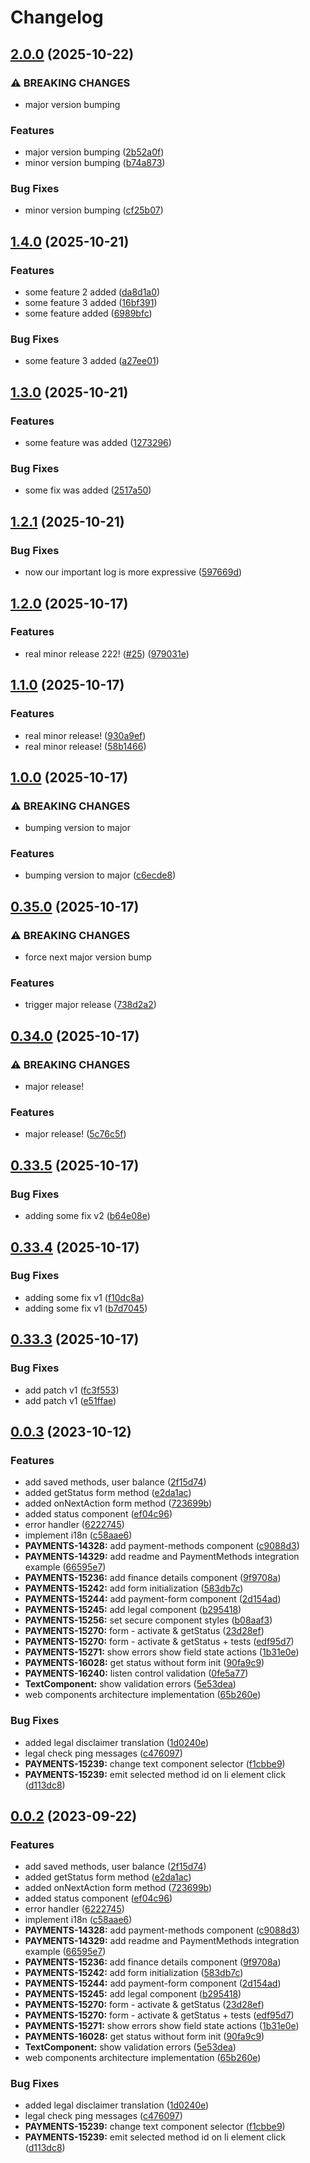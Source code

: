 # Changelog

## [2.0.0](https://github.com/p-zaslavsky/pay-station-sdk-sandbox/compare/v1.4.0...v2.0.0) (2025-10-22)


### ⚠ BREAKING CHANGES

* major version bumping

### Features

* major version bumping ([2b52a0f](https://github.com/p-zaslavsky/pay-station-sdk-sandbox/commit/2b52a0f8f3673314440ffaa488a8c9608713f726))
* minor version bumping ([b74a873](https://github.com/p-zaslavsky/pay-station-sdk-sandbox/commit/b74a873a23c98bb3fecffc626a36e985c0a3e6df))


### Bug Fixes

* minor version bumping ([cf25b07](https://github.com/p-zaslavsky/pay-station-sdk-sandbox/commit/cf25b07e4b6acf27811aa140b5c6bc2982e8f230))

## [1.4.0](https://github.com/p-zaslavsky/pay-station-sdk-sandbox/compare/v1.3.0...v1.4.0) (2025-10-21)


### Features

* some feature 2 added ([da8d1a0](https://github.com/p-zaslavsky/pay-station-sdk-sandbox/commit/da8d1a0eaf34cc85eb163163d814d20ad9a80321))
* some feature 3 added ([16bf391](https://github.com/p-zaslavsky/pay-station-sdk-sandbox/commit/16bf39172272015ad554e9063fdd1bff95c2b853))
* some feature added ([6989bfc](https://github.com/p-zaslavsky/pay-station-sdk-sandbox/commit/6989bfc15aa0c3790ea711b90d1b618c07ced28f))


### Bug Fixes

* some feature 3 added ([a27ee01](https://github.com/p-zaslavsky/pay-station-sdk-sandbox/commit/a27ee017f6279d9123628ecfe655ef8746e87d5e))

## [1.3.0](https://github.com/p-zaslavsky/pay-station-sdk-sandbox/compare/v1.2.1...v1.3.0) (2025-10-21)


### Features

* some feature was added ([1273296](https://github.com/p-zaslavsky/pay-station-sdk-sandbox/commit/1273296264f1b3ac808bec69070b7fd11ac222d5))


### Bug Fixes

* some fix was added ([2517a50](https://github.com/p-zaslavsky/pay-station-sdk-sandbox/commit/2517a50662e800c7069d90b22f195abd0ffdb2ec))

## [1.2.1](https://github.com/p-zaslavsky/pay-station-sdk-sandbox/compare/v1.2.0...v1.2.1) (2025-10-21)


### Bug Fixes

* now our important log is more expressive ([597669d](https://github.com/p-zaslavsky/pay-station-sdk-sandbox/commit/597669db34789a6495c23280195f70caea6a8cd8))

## [1.2.0](https://github.com/p-zaslavsky/pay-station-sdk-sandbox/compare/v1.1.0...v1.2.0) (2025-10-17)


### Features

* real minor release 222! ([#25](https://github.com/p-zaslavsky/pay-station-sdk-sandbox/issues/25)) ([979031e](https://github.com/p-zaslavsky/pay-station-sdk-sandbox/commit/979031e57aedfb6039d2586c8a1d9fcf981a7f2f))

## [1.1.0](https://github.com/p-zaslavsky/pay-station-sdk-sandbox/compare/v1.0.0...v1.1.0) (2025-10-17)


### Features

* real minor release! ([930a9ef](https://github.com/p-zaslavsky/pay-station-sdk-sandbox/commit/930a9ef84ddaf25c984bf08a5998efd371543ed3))
* real minor release! ([58b1466](https://github.com/p-zaslavsky/pay-station-sdk-sandbox/commit/58b14662e24fbd0e4252afe8f5772e07583632a4))

## [1.0.0](https://github.com/p-zaslavsky/pay-station-sdk-sandbox/compare/v0.35.0...v1.0.0) (2025-10-17)


### ⚠ BREAKING CHANGES

* bumping version to major

### Features

* bumping version to major ([c6ecde8](https://github.com/p-zaslavsky/pay-station-sdk-sandbox/commit/c6ecde876caae28dcbf2ce84a4327308e0f12ca9))

## [0.35.0](https://github.com/p-zaslavsky/pay-station-sdk-sandbox/compare/v0.34.0...v0.35.0) (2025-10-17)


### ⚠ BREAKING CHANGES

* force next major version bump

### Features

* trigger major release ([738d2a2](https://github.com/p-zaslavsky/pay-station-sdk-sandbox/commit/738d2a2b85a39f9b376fa2216d57cc571b406b81))

## [0.34.0](https://github.com/p-zaslavsky/pay-station-sdk/compare/v0.33.5...v0.34.0) (2025-10-17)


### ⚠ BREAKING CHANGES

* major release!

### Features

* major release! ([5c76c5f](https://github.com/p-zaslavsky/pay-station-sdk/commit/5c76c5f9695cd7563a698f40f4f75e196e502068))

## [0.33.5](https://github.com/p-zaslavsky/pay-station-sdk/compare/v0.33.4...v0.33.5) (2025-10-17)


### Bug Fixes

* adding some fix v2 ([b64e08e](https://github.com/p-zaslavsky/pay-station-sdk/commit/b64e08e945edb508d559fb277701d27bfaacec2a))

## [0.33.4](https://github.com/p-zaslavsky/pay-station-sdk/compare/v0.33.3...v0.33.4) (2025-10-17)


### Bug Fixes

* adding some fix v1 ([f10dc8a](https://github.com/p-zaslavsky/pay-station-sdk/commit/f10dc8a02829896f49b750477f82dc34ce7e48e7))
* adding some fix v1 ([b7d7045](https://github.com/p-zaslavsky/pay-station-sdk/commit/b7d704505a5d253e87fa0d080f820704deb45fd7))

## [0.33.3](https://github.com/p-zaslavsky/pay-station-sdk/compare/v0.33.2...v0.33.3) (2025-10-17)


### Bug Fixes

* add patch v1 ([fc3f553](https://github.com/p-zaslavsky/pay-station-sdk/commit/fc3f553b1b0a2ac00acf2f33b35233b08abeb49e))
* add patch v1 ([e51ffae](https://github.com/p-zaslavsky/pay-station-sdk/commit/e51ffae6aa888c8fac243ac12df7db6c3ac41c29))

## [0.0.3](https://github.com/xsolla/pay-station-sdk/compare/v0.0.2...v0.0.3) (2023-10-12)

### Features

- add saved methods, user balance ([2f15d74](https://github.com/xsolla/pay-station-sdk/commit/2f15d7423f4161a2f9a26d3c323b73f1a39c2a41))
- added getStatus form method ([e2da1ac](https://github.com/xsolla/pay-station-sdk/commit/e2da1ace995ea04bf73748b970bb2dcb7c75565b))
- added onNextAction form method ([723699b](https://github.com/xsolla/pay-station-sdk/commit/723699b818c3004bca2c82134464f418c7892d0d))
- added status component ([ef04c96](https://github.com/xsolla/pay-station-sdk/commit/ef04c9631644441c5de39fdd77e76cb93487d3e2))
- error handler ([6222745](https://github.com/xsolla/pay-station-sdk/commit/62227455bfdbbdb138473e4ef8ee1959b64fd4c4))
- implement i18n ([c58aae6](https://github.com/xsolla/pay-station-sdk/commit/c58aae642f46c3c5bd2ab641fa18341a6f42a9ba))
- **PAYMENTS-14328:** add payment-methods component ([c9088d3](https://github.com/xsolla/pay-station-sdk/commit/c9088d3636cc4ce4538e321f7bbc444f5289bddc))
- **PAYMENTS-14329:** add readme and PaymentMethods integration example ([66595e7](https://github.com/xsolla/pay-station-sdk/commit/66595e7842f27981dd357e89dc7e667483e7a18a))
- **PAYMENTS-15236:** add finance details component ([9f9708a](https://github.com/xsolla/pay-station-sdk/commit/9f9708a6004f40e8a022f8aa75e4d89c97e6307a))
- **PAYMENTS-15242:** add form initialization ([583db7c](https://github.com/xsolla/pay-station-sdk/commit/583db7c21768d6e9ae44c21ea5314af53e6b424c))
- **PAYMENTS-15244:** add payment-form component ([2d154ad](https://github.com/xsolla/pay-station-sdk/commit/2d154addce263e13d2e03948b934539d9eff6a62))
- **PAYMENTS-15245:** add legal component ([b295418](https://github.com/xsolla/pay-station-sdk/commit/b2954181b92b8a02f2d466ee8a446a6fa336e37c))
- **PAYMENTS-15256:** set secure component styles ([b08aaf3](https://github.com/xsolla/pay-station-sdk/commit/b08aaf3f1f6564ab426270dc861c694e7756f790))
- **PAYMENTS-15270:** form - activate & getStatus ([23d28ef](https://github.com/xsolla/pay-station-sdk/commit/23d28ef1b2c9c6ea4d96292b7c068c02ad376bd3))
- **PAYMENTS-15270:** form - activate & getStatus + tests ([edf95d7](https://github.com/xsolla/pay-station-sdk/commit/edf95d7cc7bf466b827354710903450306fbd2d4))
- **PAYMENTS-15271:** show errors show field state actions ([1b31e0e](https://github.com/xsolla/pay-station-sdk/commit/1b31e0eafd9f3a4910a0502440f43473bedc614c))
- **PAYMENTS-16028:** get status without form init ([90fa9c9](https://github.com/xsolla/pay-station-sdk/commit/90fa9c9188e66a0a48d7bc1daa6394bf28229322))
- **PAYMENTS-16240:** listen control validation ([0fe5a77](https://github.com/xsolla/pay-station-sdk/commit/0fe5a77ceb79522bf46e77105e20bf50e6a99ce3))
- **TextComponent:** show validation errors ([5e53dea](https://github.com/xsolla/pay-station-sdk/commit/5e53dea3ed364831aac7f04411af679af0aec307))
- web components architecture implementation ([65b260e](https://github.com/xsolla/pay-station-sdk/commit/65b260ee12683f4a872390fb00c218ea4856a6ca))

### Bug Fixes

- added legal disclaimer translation ([1d0240e](https://github.com/xsolla/pay-station-sdk/commit/1d0240ec73cca6570e53e7d96ea849cd53355ec2))
- legal check ping messages ([c476097](https://github.com/xsolla/pay-station-sdk/commit/c476097723324a09446611cdb195283d58ec087c))
- **PAYMENTS-15239:** change text component selector ([f1cbbe9](https://github.com/xsolla/pay-station-sdk/commit/f1cbbe9eb976dabace057e45baadde1442016d1d))
- **PAYMENTS-15239:** emit selected method id on li element click ([d113dc8](https://github.com/xsolla/pay-station-sdk/commit/d113dc80352967214287e47094217e2626c12f85))

## [0.0.2](https://github.com/xsolla/pay-station-sdk/compare/v0.0.1...v0.0.2) (2023-09-22)

### Features

- add saved methods, user balance ([2f15d74](https://github.com/xsolla/pay-station-sdk/commit/2f15d7423f4161a2f9a26d3c323b73f1a39c2a41))
- added getStatus form method ([e2da1ac](https://github.com/xsolla/pay-station-sdk/commit/e2da1ace995ea04bf73748b970bb2dcb7c75565b))
- added onNextAction form method ([723699b](https://github.com/xsolla/pay-station-sdk/commit/723699b818c3004bca2c82134464f418c7892d0d))
- added status component ([ef04c96](https://github.com/xsolla/pay-station-sdk/commit/ef04c9631644441c5de39fdd77e76cb93487d3e2))
- error handler ([6222745](https://github.com/xsolla/pay-station-sdk/commit/62227455bfdbbdb138473e4ef8ee1959b64fd4c4))
- implement i18n ([c58aae6](https://github.com/xsolla/pay-station-sdk/commit/c58aae642f46c3c5bd2ab641fa18341a6f42a9ba))
- **PAYMENTS-14328:** add payment-methods component ([c9088d3](https://github.com/xsolla/pay-station-sdk/commit/c9088d3636cc4ce4538e321f7bbc444f5289bddc))
- **PAYMENTS-14329:** add readme and PaymentMethods integration example ([66595e7](https://github.com/xsolla/pay-station-sdk/commit/66595e7842f27981dd357e89dc7e667483e7a18a))
- **PAYMENTS-15236:** add finance details component ([9f9708a](https://github.com/xsolla/pay-station-sdk/commit/9f9708a6004f40e8a022f8aa75e4d89c97e6307a))
- **PAYMENTS-15242:** add form initialization ([583db7c](https://github.com/xsolla/pay-station-sdk/commit/583db7c21768d6e9ae44c21ea5314af53e6b424c))
- **PAYMENTS-15244:** add payment-form component ([2d154ad](https://github.com/xsolla/pay-station-sdk/commit/2d154addce263e13d2e03948b934539d9eff6a62))
- **PAYMENTS-15245:** add legal component ([b295418](https://github.com/xsolla/pay-station-sdk/commit/b2954181b92b8a02f2d466ee8a446a6fa336e37c))
- **PAYMENTS-15270:** form - activate & getStatus ([23d28ef](https://github.com/xsolla/pay-station-sdk/commit/23d28ef1b2c9c6ea4d96292b7c068c02ad376bd3))
- **PAYMENTS-15270:** form - activate & getStatus + tests ([edf95d7](https://github.com/xsolla/pay-station-sdk/commit/edf95d7cc7bf466b827354710903450306fbd2d4))
- **PAYMENTS-15271:** show errors show field state actions ([1b31e0e](https://github.com/xsolla/pay-station-sdk/commit/1b31e0eafd9f3a4910a0502440f43473bedc614c))
- **PAYMENTS-16028:** get status without form init ([90fa9c9](https://github.com/xsolla/pay-station-sdk/commit/90fa9c9188e66a0a48d7bc1daa6394bf28229322))
- **TextComponent:** show validation errors ([5e53dea](https://github.com/xsolla/pay-station-sdk/commit/5e53dea3ed364831aac7f04411af679af0aec307))
- web components architecture implementation ([65b260e](https://github.com/xsolla/pay-station-sdk/commit/65b260ee12683f4a872390fb00c218ea4856a6ca))

### Bug Fixes

- added legal disclaimer translation ([1d0240e](https://github.com/xsolla/pay-station-sdk/commit/1d0240ec73cca6570e53e7d96ea849cd53355ec2))
- legal check ping messages ([c476097](https://github.com/xsolla/pay-station-sdk/commit/c476097723324a09446611cdb195283d58ec087c))
- **PAYMENTS-15239:** change text component selector ([f1cbbe9](https://github.com/xsolla/pay-station-sdk/commit/f1cbbe9eb976dabace057e45baadde1442016d1d))
- **PAYMENTS-15239:** emit selected method id on li element click ([d113dc8](https://github.com/xsolla/pay-station-sdk/commit/d113dc80352967214287e47094217e2626c12f85))
